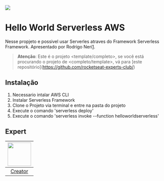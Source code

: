 <img src="https://storage.googleapis.com/golden-wind/experts-club/capa-github.svg" />

# Hello World Serverless AWS

Nesse propjeto e possivel usar Serverles atraves do Framework Serverless Framework. Apresentado por Rodrigo Neri[1].

> __Atenção__: Este é o projeto <template/completo>, se você está procurando o projeto de <completo/template>, vá para [este repositório](https://github.com/rocketseat-experts-club/<seu projeto aqui>)

## Instalação

1. Necessario intalar AWS CLI
2. Instalar Serverless Framework
3. Clone o Projeto via terminal e entre na pasta do projeto
4. Execute o comando 'serverless deploy'
5. Execute o comando 'serverless invoke --function helloworldserverless'

## Expert

| [<img src="https://avatars.githubusercontent.com/u/9269696?v=4" width="75px;"/>][1] |
| :-: |
|[Creator][1]|


[1]: https://github.com/rodrigogregorioneri
